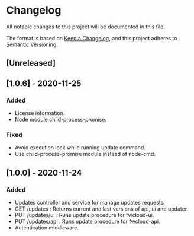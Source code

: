 # Changelog
All notable changes to this project will be documented in this file.

The format is based on [Keep a Changelog](https://keepachangelog.com/en/1.0.0/),
and this project adheres to [Semantic Versioning](https://semver.org/spec/v2.0.0.html).

## [Unreleased]

## [1.0.6] - 2020-11-25
### Added
- License information.
- Node module child-process-promise.

### Fixed
- Avoid execution lock while running update command.
- Use child-process-promise module instead of node-cmd.

## [1.0.0] - 2020-11-24
### Added
- Updates controller and service for manage updates requests.
- GET /updates : Returns current and last versions of api, ui and updater.
- PUT /updates/ui : Runs update procedure for fwcloud-ui.
- PUT /updates/api : Runs update procedure for fwcloud-api.
- Autentication middleware. 